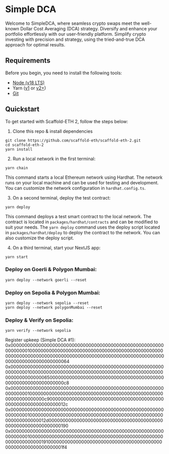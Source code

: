 # Simple DCA

Welcome to SimpleDCA, where seamless crypto swaps meet the well-known Dollar Cost Averaging (DCA) strategy.
Diversify and enhance your portfolio effortlessly with our user-friendly platform.
Simplify crypto investing with precision and strategy, using the tried-and-true DCA approach for optimal results.

## Requirements

Before you begin, you need to install the following tools:

- [Node (v18 LTS)](https://nodejs.org/en/download/)
- Yarn ([v1](https://classic.yarnpkg.com/en/docs/install/) or [v2+](https://yarnpkg.com/getting-started/install))
- [Git](https://git-scm.com/downloads)

## Quickstart

To get started with Scaffold-ETH 2, follow the steps below:

1. Clone this repo & install dependencies

```
git clone https://github.com/scaffold-eth/scaffold-eth-2.git
cd scaffold-eth-2
yarn install
```

2. Run a local network in the first terminal:

```
yarn chain
```

This command starts a local Ethereum network using Hardhat. The network runs on your local machine and can be used for testing and development. You can
customize the network configuration in `hardhat.config.ts`.

3. On a second terminal, deploy the test contract:

```
yarn deploy
```

This command deploys a test smart contract to the local network. The contract is located in `packages/hardhat/contracts` and can be modified to suit your needs.
The `yarn deploy` command uses the deploy script located in `packages/hardhat/deploy` to deploy the contract to the network. You can also customize the deploy
script.

4. On a third terminal, start your NextJS app:

```
yarn start
```

### Deploy on Goerli & Polygon Mumbai:

``` 
yarn deploy --network goerli --reset
```

### Deploy on Sepolia & Polygon Mumbai:

``` 
yarn deploy --network sepolia --reset
yarn deploy --network polygonMumbai --reset
```

### Deploy & Verify on Sepolia:

``` 
yarn verify --network sepolia
``` 

Register upkeep (Simple DCA #1):
0x000000000000000000000000000000000000000000000000000000000000000100000000000000000000000000000000000000000000000000000000000000000000000000000000000000000000000000000000000000000000000000000064
0x0000000000000000000000000000000000000000000000000000000000000001000000000000000000000000000000000000000000000000000000000000006500000000000000000000000000000000000000000000000000000000000000c8
0x000000000000000000000000000000000000000000000000000000000000000100000000000000000000000000000000000000000000000000000000000000c9000000000000000000000000000000000000000000000000000000000000012c
0x0000000000000000000000000000000000000000000000000000000000000001000000000000000000000000000000000000000000000000000000000000012d0000000000000000000000000000000000000000000000000000000000000190
0x0000000000000000000000000000000000000000000000000000000000000001000000000000000000000000000000000000000000000000000000000000019100000000000000000000000000000000000000000000000000000000000001f4